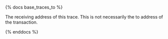 {% docs base_traces_to %}

The receiving address of this trace. This is not necessarily the to address of the transaction. 

{% enddocs %}
